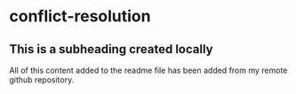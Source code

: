 # conflict-resolution

## This is a subheading created locally

  All of this content added to the readme file has been added from my remote github repository.
  
